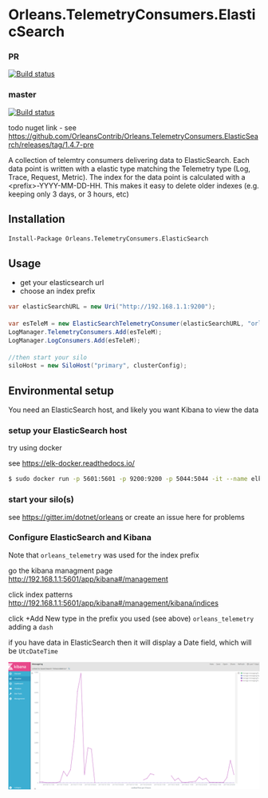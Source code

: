 # Orleans.TelemetryConsumers.ElasticSearch

### PR
[![Build status](https://ci.appveyor.com/api/projects/status/vtv4y6n8hmdbsrl5?svg=true)](https://ci.appveyor.com/project/OrleansContrib/orleans-telemetryconsumers-elasticsearch)

### master 
[![Build status](https://ci.appveyor.com/api/projects/status/vtv4y6n8hmdbsrl5/branch/master?svg=true)](https://ci.appveyor.com/project/OrleansContrib/orleans-telemetryconsumers-elasticsearch/branch/master)

todo nuget link - see https://github.com/OrleansContrib/Orleans.TelemetryConsumers.ElasticSearch/releases/tag/1.4.7-pre

A collection of telemtry consumers delivering data to ElasticSearch.  Each data point is written with a elastic type matching the Telemetry type (Log, Trace, Request, Metric).  The index for the data point is calculated with a \<prefix\>-YYYY-MM-DD-HH.  This makes it easy to delete older indexes (e.g. keeping only 3 days, or 3 hours, etc)

## Installation

```ps
Install-Package Orleans.TelemetryConsumers.ElasticSearch
```

## Usage

* get your elasticsearch url
* choose an index prefix


```cs
var elasticSearchURL = new Uri("http://192.168.1.1:9200");

var esTeleM = new ElasticSearchTelemetryConsumer(elasticSearchURL, "orleans_telemetry");
LogManager.TelemetryConsumers.Add(esTeleM);
LogManager.LogConsumers.Add(esTeleM);

//then start your silo
siloHost = new SiloHost("primary", clusterConfig);
```

## Environmental setup

You need an ElasticSearch host, and likely you want Kibana to view the data

### setup your ElasticSearch host

try using docker

see https://elk-docker.readthedocs.io/

```bash
$ sudo docker run -p 5601:5601 -p 9200:9200 -p 5044:5044 -it --name elk sebp/elk
```

### start your silo(s)

see https://gitter.im/dotnet/orleans or create an issue here for problems

### Configure ElasticSearch and Kibana

Note that `orleans_telemetry` was used for the index prefix

go the kibana managment page
http://192.168.1.1:5601/app/kibana#/management

click index patterns
http://192.168.1.1:5601/app/kibana#/management/kibana/indices

click +Add New
type in the prefix you used (see above) `orleans_telemetry` adding a `dash`

if you have data in ElasticSearch then it will display a Date field, which will be `UtcDateTime`


![](ES_metrics.png?raw=true)



